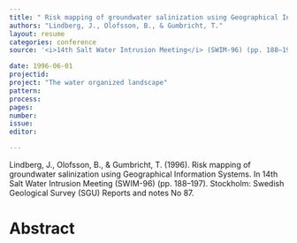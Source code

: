```yaml
---
title: " Risk mapping of groundwater salinization using Geographical Information Systems."
authors: "Lindberg, J., Olofsson, B., & Gumbricht, T."
layout: resume
categories: conference
source: '<i>14th Salt Water Intrusion Meeting</i> (SWIM-96) (pp. 188–197)'

date: 1996-06-01
projectid:
project: "The water organized landscape"
pattern:
process:
pages:
number:
issue:
editor:

---
```


Lindberg, J., Olofsson, B., & Gumbricht, T. (1996). Risk mapping of groundwater salinization using Geographical Information Systems. In 14th Salt Water Intrusion Meeting (SWIM-96) (pp. 188–197). Stockholm: Swedish Geological Survey (SGU) Reports and notes No 87.

<h1 class='foot-description'>Abstract</h1>
